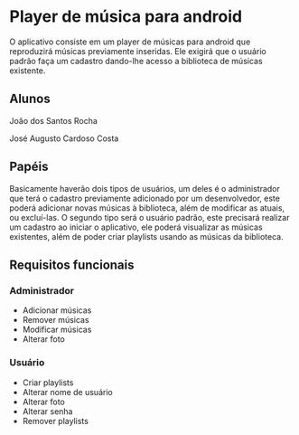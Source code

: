 # Player de música para android

<p>O aplicativo consiste em um player de músicas para android que reproduzirá músicas previamente inseridas. Ele exigirá que o usuário padrão faça um cadastro dando-lhe acesso a biblioteca de músicas existente.</p>

## Alunos
<p>João dos Santos Rocha</p>
<p>José Augusto Cardoso Costa</p>

## Papéis
<p>Basicamente haverão dois tipos de usuários, um deles é o administrador que terá o cadastro previamente adicionado por um desenvolvedor, este poderá adicionar novas músicas à biblioteca, além de modificar as atuais, ou excluí-las. O segundo tipo será o usuário padrão, este precisará realizar um cadastro ao iniciar o aplicativo, ele poderá visualizar as músicas existentes, além de poder criar playlists usando as músicas da biblioteca.</p>

## Requisitos funcionais
### Administrador
<ul>
  <li>Adicionar músicas</li>
  <li>Remover músicas</li>
  <li>Modificar músicas</li>
  <li>Alterar foto</li>
</ul>

### Usuário
<ul>
  <li>Criar playlists</li>
  <li>Alterar nome de usuário</li>
  <li>Alterar foto</li>
  <li>Alterar senha</li>
  <li>Remover playlists</li>
</ul>
